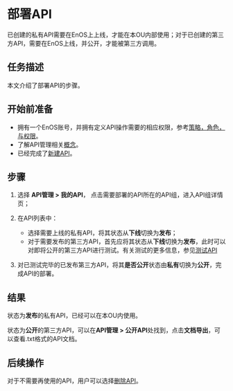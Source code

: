 # 部署API

已创建的私有API需要在EnOS上上线，才能在本OU内部使用；对于已创建的第三方API，需要在EnOS上线，并公开，才能被第三方调用。

## 任务描述

本文介绍了部署API的步骤。

## 开始前准备
- 拥有一个EnOS账号，并拥有定义API操作需要的相应权限，参考[策略，角色，与权限](/docs/iam/zh_CN/latest/access_policy)。
- 了解API管理相关[概念](api_management_concepts)。
- 已经完成了[新建API](creating_api)。

## 步骤

1. 选择 **API管理 > 我的API**， 点击需要部署的API所在的API组，进入API组详情页；

2. 在API列表中：
   - 选择需要上线的私有API，将其状态从**下线**切换为**发布**；
   - 对于需要发布的第三方API，首先应将其状态从**下线**切换为**发布**，此时可以对即将公开的第三方API进行测试。有关测试的更多信息，参见[测试API](testing_api)

3. 对已测试完毕的已发布第三方API，将其**是否公开**状态由**私有**切换为**公开**，完成API的部署。

## 结果

状态为**发布**的私有API，已经可以在本OU内使用。

状态为**公开**的第三方API，可以在**API管理 > 公开API**处找到，点击**文档导出**，可以查看.txt格式的API文档。

## 后续操作

对于不需要再使用的API，用户可以选择[删除API](deleting_api)。

